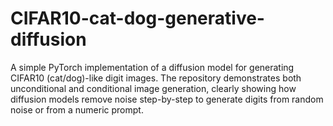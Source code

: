# CIFAR10-cat-dog-generative-diffusion
A simple PyTorch implementation of a diffusion model for generating CIFAR10 (cat/dog)-like digit images. The repository demonstrates both unconditional and conditional image generation, clearly showing how diffusion models remove noise step-by-step to generate digits from random noise or from a numeric prompt.
